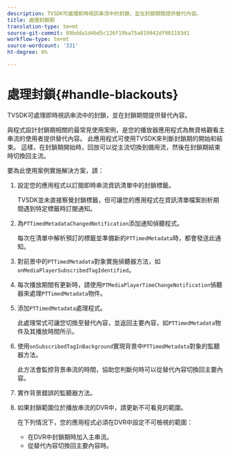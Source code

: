 ```yaml
---
description: TVSDK可處理即時視訊串流中的封鎖，並在封鎖期間提供替代內容。
title: 處理封鎖期
translation-type: tm+mt
source-git-commit: 89bdda1d4bd5c126f19ba75a819942df901183d1
workflow-type: tm+mt
source-wordcount: '331'
ht-degree: 0%

---
```



# 處理封鎖{#handle-blackouts}

TVSDK可處理即時視訊串流中的封鎖，並在封鎖期間提供替代內容。

與程式設計封鎖期相關的最常見使用案例，是您的播放器應用程式為無資格觀看主串流的使用者提供替代內容。 此應用程式可使用TVSDK來判斷封鎖期的開始和結束。 這樣，在封鎖期開始時，回放可以從主流切換到備用流，然後在封鎖期結束時切換回主流。

要為此使用案例實施解決方案，請：

1. 設定您的應用程式以訂閱即時串流資訊清單中的封鎖標籤。

   TVSDK並未直接察覺封鎖標籤，但可讓您的應用程式在資訊清單檔案剖析期間遇到特定標籤時訂閱通知。
1. 為`PTTimedMetadataChangedNotification`添加通知偵聽程式。

   每次在清單中解析預訂的標籤並準備新的`PTTimedMetadata`時，都會發送此通知。

1. 對前景中的`PTTimedMetadata`對象實施偵聽器方法，如`onMediaPlayerSubscribedTagIdentified`。

1. 每次播放期間有更新時，請使用`PTMediaPlayerTimeChangeNotification`偵聽器來處理`PTTimedMetadata`物件。

1. 添加`PTTimedMetadata`處理程式。

   此處理常式可讓您切換至替代內容，並返回主要內容，如`PTTimedMetadata`物件及其播放時間所示。

1. 使用`onSubscribedTagInBackground`實現背景中`PTTimedMetadata`對象的監聽器方法。

   此方法會監控背景串流的時間，協助您判斷何時可以從替代內容切換回主要內容。

1. 實作背景錯誤的監聽器方法。
1. 如果封鎖範圍位於播放串流的DVR中，請更新不可看見的範圍。

   在下列情況下，您的應用程式必須在DVR中設定不可檢視的範圍：

   * 在DVR中封鎖期時加入主串流。
   * 從替代內容切換回主要內容時。